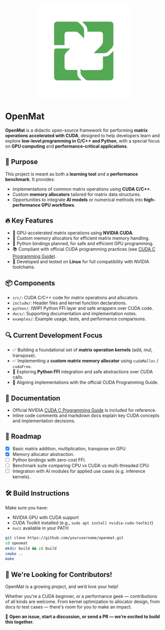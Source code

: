 <p align="center">
  <img src="framework/images/logo.png" alt="OpenMat Logo" width="300"/>
</p>

# OpenMat


**OpenMat** is a didactic open-source framework for performing **matrix operations accelerated with CUDA**, designed to help developers learn and explore **low-level programming in C/C++ and Python**, with a special focus on **GPU computing** and **performance-critical applications**.

## 🧠 Purpose

This project is meant as both a **learning tool** and a **performance benchmark**. It provides:

- Implementations of common matrix operations using **CUDA C/C++**.
- Custom **memory allocators** tailored for matrix data structures.
- Opportunities to integrate **AI models** or numerical methods into **high-performance GPU workflows**.

## 🔥 Key Features

- 🚀 GPU-accelerated matrix operations using **NVIDIA CUDA**.
- 🔧 Custom memory allocators for efficient matrix memory handling.
- 🧪 Python bindings planned, for safe and efficient GPU programming.
- 📚 Compliant with official CUDA programming practices (see [CUDA C Programming Guide](./CUDA_C_Programming_Guide.pdf)).
- 🐧 Developed and tested on **Linux** for full compatibility with NVIDIA toolchains.

## 📦 Components

- `src/`: CUDA C/C++ code for matrix operations and allocators.
- `include/`: Header files and kernel function declarations.
- `python/`: (WIP) Python FFI layer and safe wrappers over CUDA code.
- `docs/`: Supporting documentation and implementation notes.
- `examples/`: Example usage, tests, and performance comparisons.

## 🔍 Current Development Focus

- ✅ Building a foundational set of **matrix operation kernels** (add, mul, transpose).
- ✅ Implementing a **custom matrix memory allocator** using `cudaMalloc` / `cudaFree`.
- 🧪 Exploring **Python FFI** integration and safe abstractions over CUDA calls.
- 🔄 Aligning implementations with the official CUDA Programming Guide.

## 📖 Documentation

- Official NVIDIA [CUDA C Programming Guide](./CUDA_C_Programming_Guide.pdf) is included for reference.
- Inline code comments and markdown docs explain key CUDA concepts and implementation decisions.

## 🚧 Roadmap

- [x] Basic matrix addition, multiplication, transpose on GPU.
- [x] Memory allocator abstraction.
- [ ] Python bindings with zero-cost FFI.
- [ ] Benchmark suite comparing CPU vs CUDA vs multi-threaded CPU.
- [ ] Integration with AI modules for applied use cases (e.g. inference kernels).

## 🛠️ Build Instructions

Make sure you have:

- NVIDIA GPU with CUDA support
- CUDA Toolkit installed (e.g., `sudo apt install nvidia-cuda-toolkit`)
- `nvcc` available in your PATH

```bash
git clone https://github.com/yourusername/openmat.git
cd openmat
mkdir build && cd build
cmake ..
make
```

## 🤝 We're Looking for Contributors!

OpenMat is a growing project, and we’d love your help!

Whether you're a CUDA beginner, or a performance geek — contributions of all kinds are welcome. From kernel optimization to allocator design, from docs to test cases — there's room for you to make an impact.

🚀 **Open an issue, start a discussion, or send a PR — we’re excited to build this together.**

